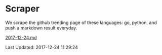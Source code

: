 # Scraper

We scrape the github trending page of these languages: go, python, and push a markdown result everyday.

[2017-12-24.md](https://github.com/borays/Scraper/blob/master/2017-12-24.md)

Last Updated: 2017-12-24 11:29:24